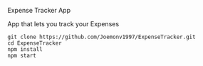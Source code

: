 Expense Tracker App

App that lets you track your Expenses 


```
git clone https://github.com/Joemonv1997/ExpenseTracker.git
cd ExpenseTracker
npm install
npm start
```

